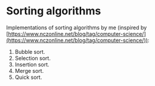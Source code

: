 # Sorting algorithms
Implementations of sorting algorithms by me (inspired by [https://www.nczonline.net/blog/tag/computer-science/](https://www.nczonline.net/blog/tag/computer-science/)):

1. Bubble sort.
2. Selection sort.
3. Insertion sort.
4. Merge sort.
5. Quick sort.
